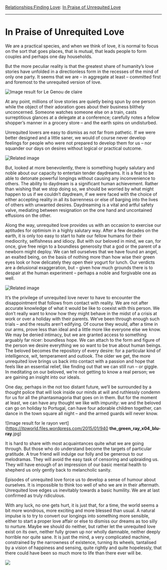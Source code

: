[Relationships:](https://www.theschooloflife.com/thebookoflife/category/relationships/)[Finding Love](https://www.theschooloflife.com/thebookoflife/category/relationships/finding-love/): [In Praise of Unrequited Love](https://www.theschooloflife.com/thebookoflife/in-praise-of-unrequited-love/)

* * *

# In Praise of Unrequited Love

We are a practical species, and when we think of love, it is normal to focus on the sort that goes places, that is mutual, that leads people to form couples and perhaps one day households.

But the more peculiar reality is that the greatest share of humanity’s love stories have unfolded in a directionless form in the recesses of the mind of only one party. It seems that we are – in aggregate at least – committed first and foremost to the unrequited version of love.

![Image result for Le Genou de claire](https://i.pinimg.com/originals/e9/71/6a/e9716aca4da6ebff14125611de5a2170.jpg)

At any point, millions of love stories are quietly being spun by one person while the object of their adoration goes about their business blithely unconcerned. Someone watches someone else on a train, casts surreptitious glances at a delegate at a conference; carefully notes a fellow shopper’s manner in a grocery store – and the earth spins on undisturbed. &nbsp;

Unrequited lovers are easy to dismiss as not far from pathetic. If we were better designed and a little saner, we would of course never develop feelings for people who were not prepared to develop them for us – nor squander our days on desires without logical or practical outcome.

![Related image](https://www.cinelounge.org/imgfull/207427.jpg)

But, looked at more benevolently, there is something hugely salutary and noble about our capacity to entertain tender daydreams. It is a feat to be able to detonate powerful longings without causing any inconvenience to others. The ability to daydream is a significant human achievement. Rather than wishing that we stop doing so, we should be worried by what might happen to us if we couldn’t daydream, if we were faced with the choice of either accepting reality in all its barrenness or else of barging into the lives of others with unwanted desires. Daydreaming is a vital and artful safety valve, mediating between resignation on the one hand and uncontained effusions on the other.

Along the way, unrequited love provides us with an occasion to exercise our aptitudes for optimism in a highly salutary way. After a few decades on the earth, it is only too easy to start to hate our fellow humans for their mediocrity, selfishness and idiocy. But with our beloved in mind, we can, for once, give free reign to a boundless generosity that a god or the parent of a newborn might deploy. We can tell ourselves that we have found an angel, an exalted being, on the basis of nothing more than how wise their green eyes look or how delicately they open their yogurt for lunch. Our verdicts are a delusional exaggeration, but – given how much grounds there is to despair at the human experiment – perhaps a noble and forgivable one as well.

![Related image](https://i.pinimg.com/originals/93/68/b2/9368b229683cd313912ea0b47ce1a2c7.png)

It’s the privilege of unrequited love never to have to encounter the disappointment that follows from contact with reality. We are not after accurate knowledge of what it would be like to coexist with this person. We don’t really want to know how they might behave in the midst of a crisis at work or over a holiday with their parents. We’ve been through enough such trials – and the results aren’t edifying. Of course they would, after a time in our arms, prove less than ideal and a little more like everyone else we know. We may be denied intimacy, but we are granted access to something arguably far nicer: boundless hope. We can attach to the form and figure of the person we desire everything we so want to be true about human beings. The beloved becomes the repository of every desire: for a particular kind of intelligence, wit, temperament and outlook. The older we get, the more unrequited love brings us back into contact with a passion and hope that feels like an essential relief, like finding out that we can still run – or giggle. In meditating on our beloved, we’re not getting to know a real person; we are gaining an insight into our ideals.

One day, perhaps in the not too distant future, we’ll be surrounded by a thought police that will look inside our minds at will and ruthlessly condemn for us for all the phantasmagoria that goes on in them. But for the moment at least, we can have any thought we like with impunity: we and the beloved can go on holiday to Portugal, can have four adorable children together, can dance in the town square all night – and the armed guards will never know.

![Image result for le rayon vert](https://itpworld.files.wordpress.com/2015/01/940 __the_green_ray_x04_blu-ray__.jpg)

It is hard to share with most acquaintances quite what we are going through. But those who do understand become the targets of particular gratitude. A true friend will indulge our folly and be generous to our melodramas. They will avoid the easy task of censoring and upbraiding us. They will have enough of an impression of our basic mental health to shepherd us only gently back to melancholic sanity.

Episodes of unrequited love force us to develop a sense of humour about ourselves. It is impossible to think too well of who we are in their aftermath. Unrequited love edges us inevitably towards a basic humility. We are at last confirmed as truly ridiculous.

With any luck, no one gets hurt, it is just that, for a time, the world seems a bit more wondrous, more exciting and more blessed than usual. A natural impulse is to try to convert our longings into something more sensible, either to start a proper love affair or else to dismiss our dreams as too silly to nurture. Maybe we should do neither, but rather let the unrequited love exist on its own, neither fully grown up nor wholly damnable, neither deeply horrible nor quite sane. It is just the mind, a very complicated machine, constrained by the narrowness of existence, turning its wheels, tantalised by a vision of happiness and sensing, quite rightly and quite hopelessly, that there could have been so much more to life than there ever will be.

[![](https://img.youtube.com/vi/e4t4PliUmdI/0.jpg)](https://www.youtube.com/embed/e4t4PliUmdI '')
